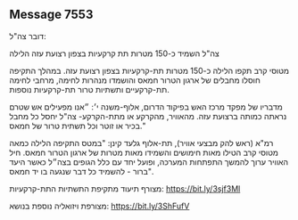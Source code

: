 ## Message 7553

דובר צה"ל:

צה"ל השמיד כ-150 מטרות תת קרקעיות בצפון רצועת עזה הלילה
 
מטוסי קרב תקפו הלילה כ-150 מטרות תת-קרקעיות בצפון רצועת עזה. במהלך התקיפה חוסלו מחבלים של ארגון הטרור חמאס והושמדו מנהרות לחימה, מרחבי לחימה תת-קרקעיים ותשתיות טרור תת-קרקעיות נוספות. 

מדבריו של מפקד מרכז האש בפיקוד הדרום, אלוף-משנה י׳: ״אנו מפעילים אש שטרם נראתה כמותה ברצועת עזה. מהאוויר, מהקרקע או מתת-הקרקע- צה"ל יחסל כל מחבל בכיר או זוטר וכל תשתית טרור של חמאס."

רמ"א (ראש להק מבצעי אוויר), תת-אלוף גלעד קינן: "במטס התקיפה הלילה כמאה מטוסי קרב הטילו מאות חימושים והשמידו מאות מטרות של ארגון הטרור חמאס. חיל האוויר ערוך להמשך התפתחות המערכה, ופועל יחד עם כלל הגופים בצה״ל כאשר היעד ברור - להשמיד כל דבר שנגעה בו יד חמאס".

מצורף תיעוד מתקיפת התשתיות התת-קרקעיות: https://bit.ly/3sjf3Ml

מצורפת ויזואליה נוספת בנושא: https://bit.ly/3ShFufV

